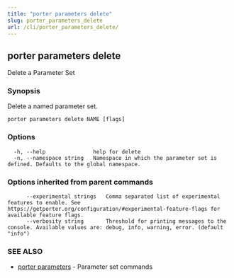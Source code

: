 ```yaml
---
title: "porter parameters delete"
slug: porter_parameters_delete
url: /cli/porter_parameters_delete/
---
```

## porter parameters delete

Delete a Parameter Set

### Synopsis

Delete a named parameter set.

```
porter parameters delete NAME [flags]
```

### Options

```
  -h, --help               help for delete
  -n, --namespace string   Namespace in which the parameter set is defined. Defaults to the global namespace.
```

### Options inherited from parent commands

```
      --experimental strings   Comma separated list of experimental features to enable. See https://getporter.org/configuration/#experimental-feature-flags for available feature flags.
      --verbosity string       Threshold for printing messages to the console. Available values are: debug, info, warning, error. (default "info")
```

### SEE ALSO

* [porter parameters](/cli/porter_parameters/)	 - Parameter set commands

